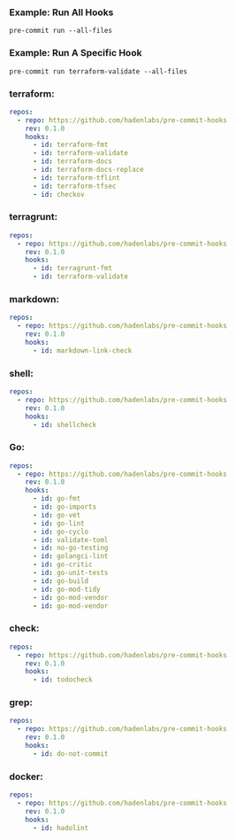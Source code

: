 ### Example: Run All Hooks

```shell script
pre-commit run --all-files
```

### Example: Run A Specific Hook

```shell script
pre-commit run terraform-validate --all-files
```

### terraform:

```yaml
repos:
  - repo: https://github.com/hadenlabs/pre-commit-hooks
    rev: 0.1.0
    hooks:
      - id: terraform-fmt
      - id: terraform-validate
      - id: terraform-docs
      - id: terraform-docs-replace
      - id: terraform-tflint
      - id: terraform-tfsec
      - id: checkov
```

### terragrunt:

```yaml
repos:
  - repo: https://github.com/hadenlabs/pre-commit-hooks
    rev: 0.1.0
    hooks:
      - id: terragrunt-fmt
      - id: terraform-validate
```

### markdown:

```yaml
repos:
  - repo: https://github.com/hadenlabs/pre-commit-hooks
    rev: 0.1.0
    hooks:
      - id: markdown-link-check
```

### shell:

```yaml
repos:
  - repo: https://github.com/hadenlabs/pre-commit-hooks
    rev: 0.1.0
    hooks:
      - id: shellcheck
```

### Go:

```yaml
repos:
  - repo: https://github.com/hadenlabs/pre-commit-hooks
    rev: 0.1.0
    hooks:
      - id: go-fmt
      - id: go-imports
      - id: go-vet
      - id: go-lint
      - id: go-cyclo
      - id: validate-toml
      - id: no-go-testing
      - id: golangci-lint
      - id: go-critic
      - id: go-unit-tests
      - id: go-build
      - id: go-mod-tidy
      - id: go-mod-vendor
      - id: go-mod-vendor
```

### check:

```yaml
repos:
  - repo: https://github.com/hadenlabs/pre-commit-hooks
    rev: 0.1.0
    hooks:
      - id: todocheck
```

### grep:

```yaml
repos:
  - repo: https://github.com/hadenlabs/pre-commit-hooks
    rev: 0.1.0
    hooks:
      - id: do-not-commit
```

### docker:

```yaml
repos:
  - repo: https://github.com/hadenlabs/pre-commit-hooks
    rev: 0.1.0
    hooks:
      - id: hadolint
```
